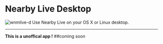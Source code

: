 # Nearby Live Desktop
![wnmlive-d](https://cloud.githubusercontent.com/assets/6250203/9152547/d32247a4-3e1c-11e5-8199-4c203c322c04.jpg)
Use Nearby Live on your OS X or Linux desktop.

***
**This is a unoffical app !**
##coming soon

